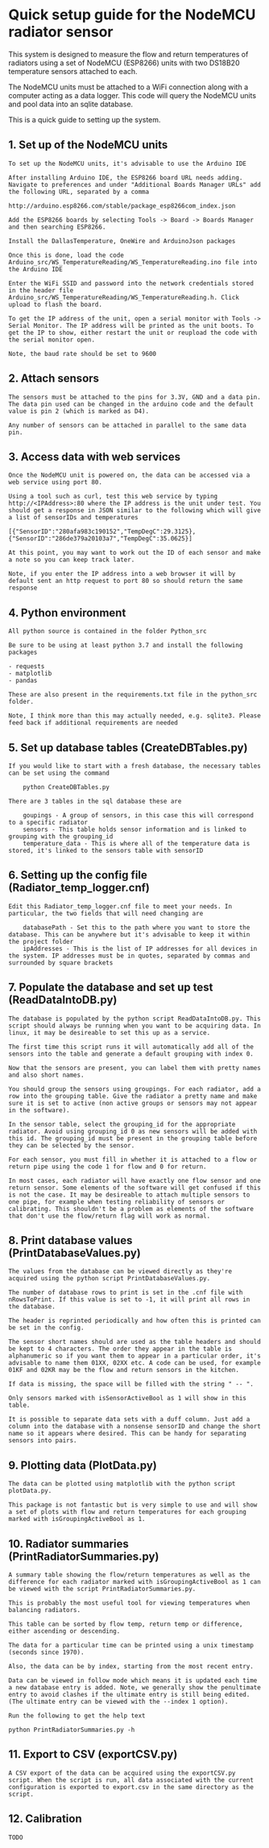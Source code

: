 # Quick setup guide for the NodeMCU radiator sensor

This system is designed to measure the flow and return temperatures of radiators using a set of NodeMCU (ESP8266) units with two DS18B20 temperature sensors attached to each.

The NodeMCU units must be attached to a WiFi connection along with a computer acting as a data logger. This code will query the NodeMCU units and pool data into an sqlite database.

This is a quick guide to setting up the system.

## 1. Set up of the NodeMCU units
    To set up the NodeMCU units, it's advisable to use the Arduino IDE
    
    After installing Arduino IDE, the ESP8266 board URL needs adding. Navigate to preferences and under "Additional Boards Manager URLs" add the following URL, separated by a comma
    
    http://arduino.esp8266.com/stable/package_esp8266com_index.json
    
    Add the ESP8266 boards by selecting Tools -> Board -> Boards Manager and then searching ESP8266.
    
    Install the DallasTemperature, OneWire and ArduinoJson packages
    
    Once this is done, load the code Arduino_src/WS_TemperatureReading/WS_TemperatureReading.ino file into the Arduino IDE
    
    Enter the WiFi SSID and password into the network credentials stored in the header file Arduino_src/WS_TemperatureReading/WS_TemperatureReading.h. Click upload to flash the board.
    
    To get the IP address of the unit, open a serial monitor with Tools -> Serial Monitor. The IP address will be printed as the unit boots. To get the IP to show, either restart the unit or reupload the code with the serial monitor open.
    
    Note, the baud rate should be set to 9600

## 2. Attach sensors

    The sensors must be attached to the pins for 3.3V, GND and a data pin. The data pin used can be changed in the arduino code and the default value is pin 2 (which is marked as D4).
    
    Any number of sensors can be attached in parallel to the same data pin.

## 3. Access data with web services
    Once the NodeMCU unit is powered on, the data can be accessed via a web service using port 80.
    
    Using a tool such as curl, test this web service by typing http://<IPAddress>:80 where the IP address is the unit under test. You should get a response in JSON similar to the following which will give a list of sensorIDs and temperatures
    
    [{"SensorID":"280afa983c190152","TempDegC":29.3125},{"SensorID":"286de379a20103a7","TempDegC":35.0625}]
    
    At this point, you may want to work out the ID of each sensor and make a note so you can keep track later.
    
    Note, if you enter the IP address into a web browser it will by default sent an http request to port 80 so should return the same response

## 4. Python environment
    All python source is contained in the folder Python_src
    
    Be sure to be using at least python 3.7 and install the following packages
    
    - requests
    - matplotlib
    - pandas
    
    These are also present in the requirements.txt file in the python_src folder.
    
    Note, I think more than this may actually needed, e.g. sqlite3. Please feed back if additional requirements are needed

## 5. Set up database tables (CreateDBTables.py)
    If you would like to start with a fresh database, the necessary tables can be set using the command
    
        python CreateDBTables.py
    
    There are 3 tables in the sql database these are
    
        goupings - A group of sensors, in this case this will correspond to a specific radiator
        sensors - This table holds sensor information and is linked to grouping with the grouping_id
        temperature_data - This is where all of the temperature data is stored, it's linked to the sensors table with sensorID

## 6. Setting up the config file (Radiator_temp_logger.cnf)
    Edit this Radiator_temp_logger.cnf file to meet your needs. In particular, the two fields that will need changing are
    
        databasePath - Set this to the path where you want to store the database. This can be anywhere but it's advisable to keep it within the project folder
        ipAddresses - This is the list of IP addresses for all devices in the system. IP addresses must be in quotes, separated by commas and surrounded by square brackets

## 7. Populate the database and set up test (ReadDataIntoDB.py)
    The database is populated by the python script ReadDataIntoDB.py. This script should always be running when you want to be acquiring data. In linux, it may be desireable to set this up as a service.
    
    The first time this script runs it will automatically add all of the sensors into the table and generate a default grouping with index 0.
    
    Now that the sensors are present, you can label them with pretty names and also short names.
    
    You should group the sensors using groupings. For each radiator, add a row into the grouping table. Give the radiator a pretty name and make sure it is set to active (non active groups or sensors may not appear in the software).
    
    In the sensor table, select the grouping_id for the appropriate radiator. Avoid using grouping_id 0 as new sensors will be added with this id. The grouping_id must be present in the grouping table before they can be selected by the sensor.
    
    For each sensor, you must fill in whether it is attached to a flow or return pipe using the code 1 for flow and 0 for return.
    
    In most cases, each radiator will have exactly one flow sensor and one return sensor. Some elements of the software will get confused if this is not the case. It may be desireable to attach multiple sensors to one pipe, for example when testing reliability of sensors or calibrating. This shouldn't be a problem as elements of the software that don't use the flow/return flag will work as normal.
    
## 8. Print database values (PrintDatabaseValues.py)
    The values from the database can be viewed directly as they're acquired using the python script PrintDatabaseValues.py.
    
    The number of database rows to print is set in the .cnf file with nRowsToPrint. If this value is set to -1, it will print all rows in the database.
    
    The header is reprinted periodically and how often this is printed can be set in the config.
    
    The sensor short names should are used as the table headers and should be kept to 4 characters. The order they appear in the table is alphanumeric so if you want them to appear in a particular order, it's advisable to name them 01XX, 02XX etc. A code can be used, for example 01KF and 02KR may be the flow and return sensors in the kitchen.
    
    If data is missing, the space will be filled with the string " -- ".
    
    Only sensors marked with isSensorActiveBool as 1 will show in this table.
    
    It is possible to separate data sets with a duff column. Just add a column into the database with a nonsense sensorID and change the short name so it appears where desired. This can be handy for separating sensors into pairs.

## 9. Plotting data (PlotData.py)
    The data can be plotted using matplotlib with the python script plotData.py.
    
    This package is not fantastic but is very simple to use and will show a set of plots with flow and return temperatures for each grouping marked with isGroupingActiveBool as 1.

## 10. Radiator summaries (PrintRadiatorSummaries.py)
    A summary table showing the flow/return temperatures as well as the difference for each radiator marked with isGroupingActiveBool as 1 can be viewed with the script PrintRadiatorSummaries.py.
    
    This is probably the most useful tool for viewing temperatures when balancing radiators.
    
    This table can be sorted by flow temp, return temp or difference, either ascending or descending.
    
    The data for a particular time can be printed using a unix timestamp (seconds since 1970).
    
    Also, the data can be by index, starting from the most recent entry.
    
    Data can be viewed in follow mode which means it is updated each time a new database entry is added. Note, we generally show the penultimate entry to avoid clashes if the ultimate entry is still being edited. (The ultimate entry can be viewed with the --index 1 option).
    
    Run the following to get the help text
    
    python PrintRadiatorSummaries.py -h
    
## 11. Export to CSV (exportCSV.py)
    A CSV export of the data can be acquired using the exportCSV.py script. When the script is run, all data associated with the current configuration is exported to export.csv in the same directory as the script.
    
## 12. Calibration
    TODO
    

